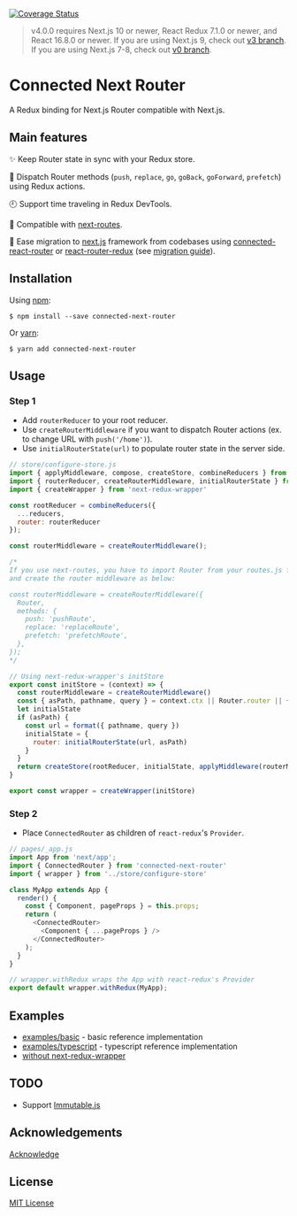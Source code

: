[![Coverage Status](https://coveralls.io/repos/github/danielr18/connected-next-router/badge.svg?branch=test-github-action)](https://coveralls.io/github/danielr18/connected-next-router?branch=test-github-action)

> v4.0.0 requires Next.js 10 or newer, React Redux 7.1.0 or newer, and React 16.8.0 or newer. If you are using Next.js 9, check out [v3 branch](https://github.com/danielr18/connected-next-router/tree/v3). If you are using Next.js 7-8, check out [v0 branch](https://github.com/danielr18/connected-next-router/tree/v0).

# Connected Next Router

A Redux binding for Next.js Router compatible with Next.js.

## Main features

:sparkles: Keep Router state in sync with your Redux store.

:tada: Dispatch Router methods (`push`, `replace`, `go`, `goBack`, `goForward`, `prefetch`) using Redux actions.

:clock9: Support time traveling in Redux DevTools.

:gift: Compatible with [next-routes](https://github.com/fridays/next-routes).

:gem: Ease migration to [next.js](https://github.com/zeit/next.js) framework from codebases using [connected-react-router](https://github.com/supasate/connected-react-router) or [react-router-redux](https://github.com/ReactTraining/react-router/tree/master/packages/react-router-redux) (see [migration guide](/MIGRATION.md)).

## Installation

Using [npm](https://www.npmjs.com/):

    $ npm install --save connected-next-router

Or [yarn](https://yarnpkg.com/):

    $ yarn add connected-next-router

## Usage

### Step 1

- Add `routerReducer` to your root reducer.
- Use `createRouterMiddleware` if you want to dispatch Router actions (ex. to change URL with `push('/home')`).
- Use `initialRouterState(url)` to populate router state in the server side.


```js
// store/configure-store.js
import { applyMiddleware, compose, createStore, combineReducers } from 'redux'
import { routerReducer, createRouterMiddleware, initialRouterState } from 'connected-next-router'
import { createWrapper } from 'next-redux-wrapper'

const rootReducer = combineReducers({
  ...reducers,
  router: routerReducer
});

const routerMiddleware = createRouterMiddleware();

/*
If you use next-routes, you have to import Router from your routes.js file
and create the router middleware as below:

const routerMiddleware = createRouterMiddleware({
  Router,
  methods: {
    push: 'pushRoute',
    replace: 'replaceRoute',
    prefetch: 'prefetchRoute',
  },
});
*/

// Using next-redux-wrapper's initStore
export const initStore = (context) => {
  const routerMiddleware = createRouterMiddleware()
  const { asPath, pathname, query } = context.ctx || Router.router || {};
  let initialState
  if (asPath) {
    const url = format({ pathname, query })
    initialState = {
      router: initialRouterState(url, asPath)
    }
  }
  return createStore(rootReducer, initialState, applyMiddleware(routerMiddleware))
}

export const wrapper = createWrapper(initStore)
```

### Step 2

- Place `ConnectedRouter` as children of `react-redux`'s `Provider`.

```js
// pages/_app.js
import App from 'next/app';
import { ConnectedRouter } from 'connected-next-router'
import { wrapper } from '../store/configure-store'

class MyApp extends App {
  render() {
    const { Component, pageProps } = this.props;
    return (
      <ConnectedRouter>
        <Component { ...pageProps } />
      </ConnectedRouter>
    );
  }
}

// wrapper.withRedux wraps the App with react-redux's Provider
export default wrapper.withRedux(MyApp);
```

## Examples

- [examples/basic](/examples/basic) - basic reference implementation
- [examples/typescript](/examples/typescript) - typescript reference implementation
- [without next-redux-wrapper](https://github.com/danielr18/connected-next-router/issues/49)

## TODO

- Support [Immutable.js](https://facebook.github.io/immutable-js/)

## Acknowledgements

[Acknowledge](/ACKNOWLEDGE.md)

## License

[MIT License](/LICENSE)

